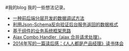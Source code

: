 #我的blog
我的一些想法记录。

- [一种前后端分层开发的数据调试方法](https://github.com/houyhea/blog/blob/master/20150425.md)
- [利用Json-Schema反向验证后台服务返回的数据格式](https://github.com/houyhea/blog/blob/master/20150418.md)
- [基于组件的业务系统框架思路](https://github.com/houyhea/blog/blob/master/web_frontend_framework_conception.md)
- [Ajax Combo Handler（ajax 合并请求处理）](https://github.com/houyhea/blog/blob/master/ajax_combo_handler.md)。
- [2014年写的一篇读后感：《人人都是产品经理》读书体会](https://github.com/houyhea/blog/blob/master/20140119.md)


